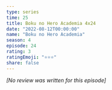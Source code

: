 ```yaml
---
type: series
time: 25
title: Boku no Hero Academia 4x24
date: "2022-08-12T00:00:00"
name: "Boku no Hero Academia"
season: 4
episode: 24
rating: 3
ratingEmoji: "⭐️⭐️⭐️"
share: false
---
```


*[No review was written for this episode]*
